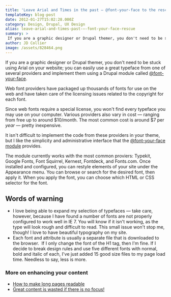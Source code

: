 ```yaml
---
title: 'Leave Arial and Times in the past — @font-your-face to the rescue'
templateKey: blog-post
date: 2012-01-27T15:02:28.000Z
category: Design, Drupal, UX Design
alias: leave-arial-and-times-past-—-font-your-face-rescue
summary: > 
 If you are a graphic designer or Drupal themer, you don't need to be stuck using Arial on your website; you can easily use a great typeface from one of several providers and implement them using a Drupal module called @font-your-face.
author: JD Collier
image: /assets/828464.png
---
```


If you are a graphic designer or Drupal themer, you don't need to be stuck using Arial on your website; you can easily use a great typeface from one of several providers and implement them using a Drupal module called [@font-your-face](https://www.drupal.org/project/fontyourface).

Web font providers have packaged up thousands of fonts for use on the web and have taken care of the licensing issues related to the copyright for each font.

Since web fonts require a special license, you won't find every typeface you may use on your computer. Various providers also vary in cost — ranging from free up to around $10/month. The most common cost is around $7 per _year_ — pretty inexpensive.

It isn't difficult to implement the code from these providers in your theme, but I like the simplicity and administrative interface that the [@font-your-face module](https://www.drupal.org/project/fontyourface) provides.

The module currently works with the most common proviers: Typekit, Google Fonts, Font Squirrel, Kernest, Fontdeck, and Fonts.com. Once installed and configured, you can restyle elements of your site under the Appearance menu. You can browse or search for the desired font, then apply it. When you apply the font, you can choose which HTML or CSS selector for the font.

Words of warning
----------------

*   I love being able to expand my selection of typefaces — take care, however, because I have found a number of fonts are not properly configured to work well in IE 7. You will know if it isn't working, as the type will look rough and difficult to read. This small issue won't stop me, though! I love to have beautiful typography on my site.
*   Each font and attribute is usually a separate file that is downloaded to the browser.  If I only change the font of the H1 tag, then I'm fine. If I decide to break design rules and use five different fonts with normal, bold and italic of each, I've just added 15 good size files to my page load time. Needless to say, less is more.

### More on enhancing your content

*   [How to make long pages readable](/blog/01/13/2012/how-make-long-pages-readable)
*   [Great content is wasted if there is no focus!](/blog/01/06/2012/great-content-wasted-if-there-no-focus)
